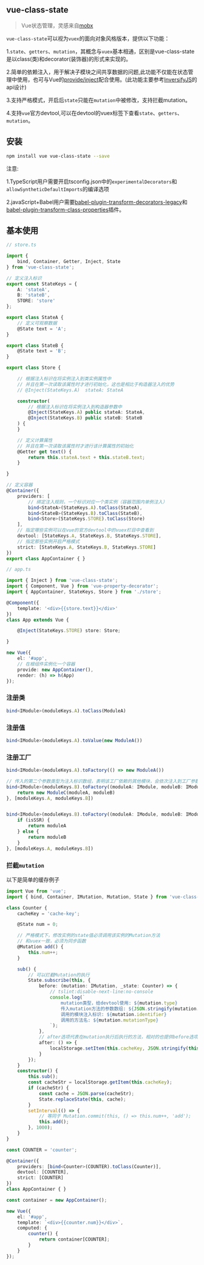## vue-class-state
> Vue状态管理，灵感来自[mobx](https://github.com/mobxjs/mobx)

`vue-class-state`可以视为`vuex`的面向对象风格版本，提供以下功能：

1.`state`、`getters`、`mutation`，其概念与`vuex`基本相通，区别是vue-class-state是以class(类)和decorator(装饰器)的形式来实现的。

2.简单的依赖注入，用于解决子模块之间共享数据的问题,此功能不仅能在状态管理中使用，也可与Vue的[provide/inject](https://cn.vuejs.org/v2/api/#provide-inject)配合使用。(此功能主要参考[InversifyJS](https://github.com/inversify/InversifyJS)的api设计)

3.支持严格模式，开启后`state`只能在`mutation`中被修改，支持拦截mutation。

4.支持`vue`官方devtool,可以在devtool的vuex标签下查看`state`、`getters`、`mutation`。

## 安装

```bash
npm install vue vue-class-state --save
```

注意:

1.TypeScript用户需要开启tsconfig.json中的`experimentalDecorators`和`allowSyntheticDefaultImports`的编译选项

2.javaScript+Babel用户需要[babel-plugin-transform-decorators-legacy](babel-plugin-transform-decorators-legacy)和[babel-plugin-transform-class-properties](https://babeljs.io/docs/plugins/transform-class-properties/)插件。

<!-- 3.需要支持[Map](https://developer.mozilla.org/en-US/docs/Web/JavaScript/Reference/Global_Objects/Map)的运行环境 -->

## 基本使用

``` typescript
// store.ts

import {
    bind, Container, Getter, Inject, State
} from 'vue-class-state';

// 定义注入标识
export const StateKeys = {
    A: 'stateA',
    B: 'stateB',
    STORE: 'store'
};

export class StateA {
    // 定义可观察数据
    @State text = 'A';
}

export class StateB {
    @State text = 'B';
}

export class Store {

    // 根据注入标识在将实例注入到类实例属性中
    // 并且在第一次读取该属性时才进行初始化，这也是相比于构造器注入的优势
    // @Inject(StateKeys.A)  stateA: StateA

    constructor(
        // 根据注入标识在将实例注入到构造器参数中
        @Inject(StateKeys.A) public stateA: StateA,
        @Inject(StateKeys.B) public stateB: StateB
    ) {
    }

    // 定义计算属性
    // 并且在第一次读取该属性时才进行该计算属性的初始化
    @Getter get text() {
        return this.stateA.text + this.stateB.text;
    }

}

// 定义容器
@Container({
    providers: [
        // 绑定注入规则，一个标识对应一个类实例（容器范围内单例注入）
        bind<StateA>(StateKeys.A).toClass(StateA),
        bind<StateB>(StateKeys.B).toClass(StateB),
        bind<Store>(StateKeys.STORE).toClass(Store)
    ],
    // 指定哪些实例可以在vue的官方devtool中的vuex栏目中查看到
    devtool: [StateKeys.A, StateKeys.B, StateKeys.STORE],
    // 指定那些实例开启严格模式
    strict: [StateKeys.A, StateKeys.B, StateKeys.STORE]
})
export class AppContainer { }
```

``` typescript
// app.ts

import { Inject } from 'vue-class-state';
import { Component, Vue } from 'vue-property-decorator';
import { AppContainer, StateKeys, Store } from './store';

@Component({
    template: '<div>{{store.text}}</div>'
})
class App extends Vue {

    @Inject(StateKeys.STORE) store: Store;

}

new Vue({
    el: '#app',
    // 在根组件实例化一个容器
    provide: new AppContainer(),
    render: (h) => h(App)
});
```

### 注册类

```typescript
bind<IModule>(moduleKeys.A).toClass(ModuleA)
```

### 注册值

```typescript
bind<IModule>(moduleKeys.A).toValue(new ModuleA())
```

### 注册工厂

```typescript
bind<IModule>(moduleKeys.A).toFactory(() => new ModuleA())

// 传入的第二个参数类型为注入标识数组，表明该工厂依赖的其他模块，会依次注入到工厂参数中
bind<IModule>(moduleKeys.B).toFactory((moduleA: IModule, moduleB: IModule) => {
    return new ModuleC(moduleA, moduleB)
}, [moduleKeys.A, moduleKeys.B])


bind<IModule>(moduleKeys.B).toFactory((moduleA: IModule, moduleB: IModule) => {
    if (isSSR) {
        return moduleA
    } else {
        return moduleB
    }
}, [moduleKeys.A, moduleKeys.B])
```

### 拦截`mutation`

以下是简单的缓存例子

```typescript
import Vue from 'vue';
import { bind, Container, IMutation, Mutation, State } from 'vue-class-state';

class Counter {
    cacheKey = 'cache-key';

    @State num = 0;

    // 严格模式下，修改实例的state值必须调用该实例的Mutation方法
    // 和vuex一致，必须为同步函数
    @Mutation add() {
        this.num++;
    }

    sub() {
        // 可以拦截Mutation的执行
        State.subscribe(this, {
            before: (mutation: IMutation, _state: Counter) => {
                // tslint:disable-next-line:no-console
                console.log(`
                    mutation类型，给devtool使用: ${mutation.type}
                    传入mutation方法的参数数组: ${JSON.stringify(mutation.payload)}
                    调用的模块注入标识: ${mutation.identifier}
                    调用的方法名: ${mutation.mutationType}
                `);
            },
            // after选项代表在mutation执行后执行的方法，相对的也提供before选项，用于在mutation执行前进行操作
            after: () => {
                localStorage.setItem(this.cacheKey, JSON.stringify(this));
            }
        });
    }
    constructor() {
        this.sub();
        const cacheStr = localStorage.getItem(this.cacheKey);
        if (cacheStr) {
            const cache = JSON.parse(cacheStr);
            State.replaceState(this, cache);
        }
        setInterval(() => {
            // 等同于 Mutation.commit(this, () => this.num++, 'add');
            this.add();
        }, 1000);
    }
}

const COUNTER = 'counter';

@Container({
    providers: [bind<Counter>(COUNTER).toClass(Counter)],
    devtool: [COUNTER],
    strict: [COUNTER]
})
class AppContainer { }

const container = new AppContainer();

new Vue({
    el: '#app',
    template: `<div>{{counter.num}}</div>`,
    computed: {
        counter() {
            return container[COUNTER];
        }
    }
});

```

